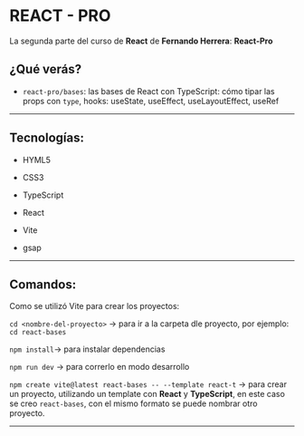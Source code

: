 # REACT - PRO

La segunda parte del curso de **React** de **Fernando Herrera**: **React-Pro**

## ¿Qué verás?

- `react-pro/bases`: las bases de React con TypeScript: cómo tipar las props con `type`, hooks: useState, useEffect, useLayoutEffect, useRef

---

## Tecnologías:

- HYML5

- CSS3

- TypeScript

- React

- Vite

- gsap

---

## Comandos:

Como se utilizó Vite para crear los proyectos:

`cd <nombre-del-proyecto>` -> para ir a la carpeta dle proyecto, por ejemplo: `cd react-bases`

`npm install`-> para instalar dependencias

`npm run dev` -> para correrlo en modo desarrollo


`npm create vite@latest react-bases -- --template react-t` -> para crear un proyecto, utilizando un template con **React** y **TypeScript**, en este caso se creo `react-bases`, con el mismo formato se puede nombrar otro proyecto.

---